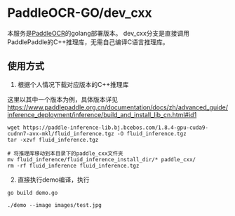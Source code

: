 # PaddleOCR-GO/dev_cxx

本服务是[PaddleOCR](https://github.com/PaddlePaddle/PaddleOCR)的golang部署版本。
dev_cxx分支是直接调用PaddlePaddle的C++推理库，无需自己编译C语言推理库。

## 使用方式

1. 根据个人情况下载对应版本的C++推理库

这里以其中一个版本为例，具体版本详见 https://www.paddlepaddle.org.cn/documentation/docs/zh/advanced_guide/inference_deployment/inference/build_and_install_lib_cn.html#id1

```shell
wget https://paddle-inference-lib.bj.bcebos.com/1.8.4-gpu-cuda9-cudnn7-avx-mkl/fluid_inference.tgz -O fluid_inference.tgz
tar -xzvf fluid_inference.tgz

# 将推理库移动到本目录下的paddle_cxx文件夹
mv fluid_inference/fluid_inference_install_dir/* paddle_cxx/
rm -rf fluid_inference fluid_inference.tgz
```

2. 直接执行demo编译，执行

```shell
go build demo.go

./demo --image images/test.jpg
```